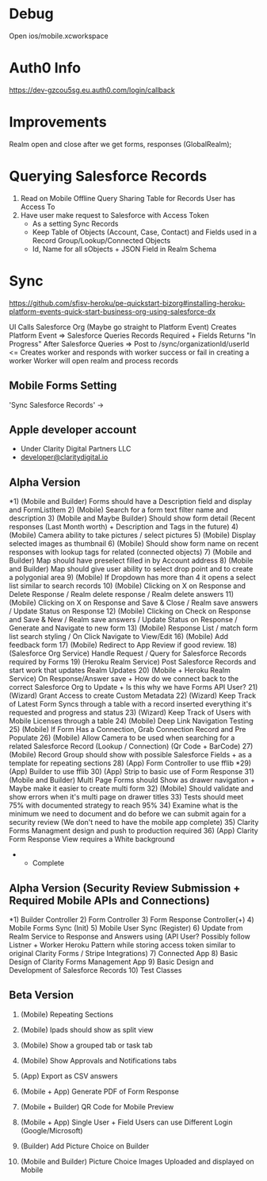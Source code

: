 
# Debug 
Open ios/mobile.xcworkspace

# Auth0 Info
https://dev-gzcou5sg.eu.auth0.com/login/callback

# Improvements

Realm open and close after we get forms, responses (GlobalRealm);

# Querying Salesforce Records

1) Read on Mobile Offline Query Sharing Table for Records User has Access To
2) Have user make request to Salesforce with Access Token
	- As a setting Sync Records 
	- Keep Table of Objects (Account, Case, Contact) and Fields used in a Record Group/Lookup/Connected Objects
	- Id, Name for all sObjects + JSON Field in Realm Schema

# Sync

https://github.com/sfisv-heroku/pe-quickstart-bizorg#installing-heroku-platform-events-quick-start-business-org-using-salesforce-dx

UI Calls Salesforce Org (Maybe go straight to Platform Event)
Creates Platform Event => Salesforce Queries Records Required + Fields
Returns "In Progress" 
After Salesforce Queries => Post to /sync/organizationId/userId <= Creates worker and responds with worker success or fail in creating a worker
Worker will open realm and process records

## Mobile Forms Setting
'Sync Salesforce Records' 
->  

## Apple developer account
- Under Clarity Digital Partners LLC 
- developer@claritydigital.io

## Alpha Version
*1) (Mobile and Builder) Forms should have a Description field and display and FormListItem
2) (Mobile) Search for a form text filter name and description
3) (Mobile and Maybe Builder) Should show form detail (Recent responses (Last Month worth) + Description and Tags in the future)
4) (Mobile) Camera ability to take pictures / select pictures 
5) (Mobile) Display selected images as thumbnail 
6) (Mobile) Should show form name on recent responses with lookup tags for related (connected objects)
7) (Mobile and Builder) Map should have preselect filled in by Account address 
8) (Mobile and Builder) Map should give user ability to select drop point and to create a polygonial area
9) (Mobile) If Dropdown has more than 4 it opens a select list similar to search records
10) (Mobile) Clicking on X on Response and Delete Response / Realm delete response / Realm delete answers
11) (Mobile) Clicking on X on Response and Save & Close / Realm save answers / Update Status on Response
12) (Mobile) Clicking on Check on Response and Save & New / Realm save answers / Update Status on Response / Generate and Navigate to new form 
13) (Mobile) Response List / match form list search styling / On Click Navigate to View/Edit
16) (Mobile) Add feedback form 
17) (Mobile) Redirect to App Review if good review.
18) (Salesforce Org Service) Handle Request / Query for Salesforce Records required by Forms
19) (Heroku Realm Service) Post Salesforce Records and start work that updates Realm Updates
20) (Mobile + Heroku Realm Service) On Response/Answer save + How do we connect back to the correct Salesforce Org to Update + Is this why we have Forms API User?
21) (Wizard) Grant Access to create Custom Metadata
22) (Wizard) Keep Track of Latest Form Syncs through a table with a record inserted everything it's requested and progress and status
23) (Wizard) Keep Track of Users with Mobile Licenses through a table
24) (Mobile) Deep Link Navigation Testing
25) (Mobile) If Form Has a Connection, Grab Connection Record and Pre Populate
26) (Mobile) Allow Camera to be used when searching for a related Salesforce Record (Lookup / Connection) (Qr Code + BarCode)
27) (Mobile) Record Group should show with possible Salesforce Fields + as a template for repeating sections
28) (App) Form Controller to use fflib
*29) (App) Builder to use fflib
30) (App) Strip to basic use of Form Response
31) (Mobile and Builder) Multi Page Forms should Show as drawer navigation + Maybe make it easier to create multi form
32) (Mobile) Should validate and show errors when it's multi page on drawer titles
33) Tests should meet 75% with documented strategy to reach 95%
34) Examine what is the minimum we need to document and do before we can submit again for a security review (We don't need to have the mobile app complete)
35) Clarity Forms Managment design and push to production required
36) (App) Clarity Form Response View requires a White background

* - Complete

## Alpha Version (Security Review Submission + Required Mobile APIs and Connections)
*1) Builder Controller
2) Form Controller
3) Form Response Controller(+)
4) Mobile Forms Sync (Init)
5) Mobile User Sync (Register)
6) Update from Realm Service to Response and Answers using (API User? Possibly follow Listner + Worker Heroku Pattern while storing access token similar to original Clarity Forms / Stripe Integrations)
7) Connected App
8) Basic Design of Clarity Forms Management App
9) Basic Design and Development of Salesforce Records
10) Test Classes

## Beta Version
1) (Mobile) Repeating Sections
2) (Mobile) Ipads should show as split view
3) (Mobile) Show a grouped tab or task tab
4) (Mobile) Show Approvals and Notifications tabs
5) (App) Export as CSV answers
6) (Mobile + App) Generate PDF of Form Response
7) (Mobile + Builder) QR Code for Mobile Preview
8) (Mobile + App) Single User + Field Users can use Different Login (Google/Microsoft)

14) (Builder) Add Picture Choice on Builder 
15) (Mobile and Builder) Picture Choice Images Uploaded and displayed on Mobile